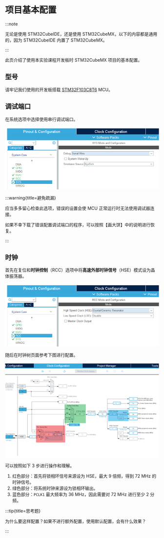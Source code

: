 # 项目基本配置

:::note

无论是使用 STM32CubeIDE，还是使用 STM32CubeMX，以下的内容都是通用的，因为 STM32CubeIDE 内置了 STM32CubeMX。

:::

此页介绍了使用本实验课程开发板时 STM32CubeMX 项目的基本配置。

## 型号

请牢记我们使用的开发板搭载 [STM32F103C8T6](https://www.st.com.cn/zh/microcontrollers-microprocessors/stm32f103c8.html) MCU。

## 调试端口

在系统选项中选择使用串行调试端口。

![Serial Wire Debug](./assets/mx-debug.png)

:::warning{title=避免疏漏}

应当多多留心检查此选项，错误的设置会使 MCU 正常运行时无法使用调试器连接。

如果不幸下载了错误配置调试端口的程序，可以按照【画大饼】中的说明进行恢复。

:::

## 时钟

首先在复位和**时钟控制**（RCC）选项中将**高速外部时钟信号**（HSE）模式设为晶体振荡器。

![High Speed Clock](./assets/mx-hse.png)

随后在时钟树页面参考下图进行配置。

![Clock Configuration](./assets/mx-clock.png)

可以按照如下 3 步进行操作和理解。

1. 红色部分：首先将锁相环信号来源设为 HSE，最大 9 倍频，得到 72 MHz 的时钟信号。
2. 绿色部分：将系统时钟来源设为锁相环输出。
3. 蓝色部分：`PCLK1` 最大频率为 36 MHz，因此需要对 72 MHz 进行至少 2 分频。

:::tip{title=思考题}

为什么要这样配置？如果不进行额外配置，使用默认配置，会有什么效果？

:::
